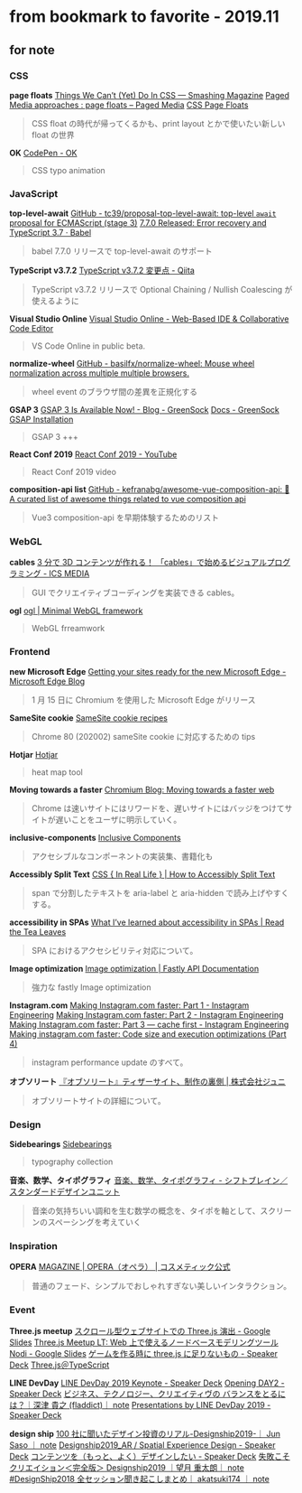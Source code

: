 # from bookmark to favorite - 2019.11

## for note

### CSS

**page floats**
[Things We Can’t (Yet) Do In CSS — Smashing Magazine](https://www.smashingmagazine.com/2019/11/css-things-cant-yet-do/)
[Paged Media approaches : page floats – Paged Media](https://www.pagedmedia.org/page-floats/)
[CSS Page Floats](https://drafts.csswg.org/css-page-floats/)

> CSS float の時代が帰ってくるかも、print layout とかで使いたい新しい float の世界

**OK**
[CodePen - OK](https://codepen.io/cobra_winfrey/full/xxxWYgQ)

> CSS typo animation

### JavaScript

**top-level-await**
[GitHub - tc39/proposal-top-level-await: top-level `await` proposal for ECMAScript (stage 3)](https://github.com/tc39/proposal-top-level-await)
[7.7.0 Released: Error recovery and TypeScript 3.7 · Babel](https://babeljs.io/blog/2019/11/05/7.7.0)

> babel 7.7.0 リリースで top-level-await のサポート

**TypeScript v3.7.2**
[TypeScript v3.7.2 変更点 - Qiita](https://qiita.com/vvakame/items/60d8d43ded0b160a99cc)

> TypeScript v3.7.2 リリースで Optional Chaining / Nullish Coalescing が使えるように

**Visual Studio Online**
[Visual Studio Online - Web-Based IDE & Collaborative Code Editor](https://visualstudio.microsoft.com/services/visual-studio-online/)

> VS Code Online in public beta.

**normalize-wheel**
[GitHub - basilfx/normalize-wheel: Mouse wheel normalization across multiple multiple browsers.](https://github.com/basilfx/normalize-wheel)

> wheel event のブラウザ間の差異を正規化する

**GSAP 3**
[GSAP 3 Is Available Now! - Blog - GreenSock](https://greensock.com/3)
[Docs - GreenSock](https://greensock.com/docs/)
[GSAP Installation](https://greensock.com/docs/v3/Installation)

> GSAP 3 +++

**React Conf 2019**
[React Conf 2019 - YouTube](https://www.youtube.com/playlist?list=PLPxbbTqCLbGHPxZpw4xj_Wwg8-fdNxJRh#reactconfvideos)

> React Conf 2019 video

**composition-api list**
[GitHub - kefranabg/awesome-vue-composition-api: 🚀 A curated list of awesome things related to vue composition api](https://github.com/kefranabg/awesome-vue-composition-api)

> Vue3 composition-api を早期体験するためのリスト

### WebGL

**cables**
[3 分で 3D コンテンツが作れる！ 「cables」で始めるビジュアルプログラミング - ICS MEDIA](https://ics.media/entry/190820/)

> GUI でクリエイティブコーディングを実装できる cables。

**ogl**
[ogl | Minimal WebGL framework](https://oframe.github.io/ogl/)

> WebGL frreamwork

### Frontend

**new Microsoft Edge**
[Getting your sites ready for the new Microsoft Edge - Microsoft Edge Blog](https://blogs.windows.com/msedgedev/2019/11/04/edge-chromium-release-candidate-get-ready/#SOO813pY8xHFDTqA.97)

> 1 月 15 日に Chromium を使用した Microsoft Edge がリリース

**SameSite cookie**
[SameSite cookie recipes](https://web.dev/samesite-cookie-recipes/)

> Chrome 80 (202002) sameSite cookie に対応するための tips

**Hotjar**
[Hotjar](https://insights.hotjar.com/)

> heat map tool

**Moving towards a faster**
[Chromium Blog: Moving towards a faster web](https://blog.chromium.org/2019/11/moving-towards-faster-web.html)

> Chrome は速いサイトにはリワードを、遅いサイトにはバッジをつけてサイトが遅いことをユーザに明示していく。

**inclusive-components**
[Inclusive Components](https://inclusive-components.design/)

> アクセシブルなコンポーネントの実装集、書籍化も

**Accessibly Split Text**
[CSS { In Real Life } | How to Accessibly Split Text](https://css-irl.info/how-to-accessibly-split-text/)

> span で分割したテキストを aria-label と aria-hidden で読み上げやすくする。

**accessibility in SPAs**
[What I’ve learned about accessibility in SPAs | Read the Tea Leaves](https://nolanlawson.com/2019/11/05/what-ive-learned-about-accessibility-in-spas/)

> SPA におけるアクセシビリティ対応について。

**Image optimization**
[Image optimization | Fastly API Documentation](https://docs.fastly.com/api/imageopto/)

> 強力な fastly Image optimization

**Instagram.com**
[Making Instagram.com faster: Part 1 - Instagram Engineering](https://instagram-engineering.com/making-instagram-com-faster-part-1-62cc0c327538)
[Making Instagram.com faster: Part 2 - Instagram Engineering](https://instagram-engineering.com/making-instagram-com-faster-part-2-f350c8fba0d4)
[Making Instagram.com faster: Part 3 — cache first - Instagram Engineering](https://instagram-engineering.com/making-instagram-com-faster-part-3-cache-first-6f3f130b9669)
[Making instagram.com faster: Code size and execution optimizations (Part 4)](https://instagram-engineering.com/making-instagram-com-faster-code-size-and-execution-optimizations-part-4-57668be796a8)

> instagram performance update のすべて。

**オブソリート**
[『オブソリート』ティザーサイト、制作の裏側 | 株式会社ジュニ](https://www.wantedly.com/companies/junni/post_articles/189198)

> オブソリートサイトの詳細について。

### Design

**Sidebearings**
[Sidebearings](https://sidebearings.com/)

> typography collection

**音楽、数学、タイポグラフィ**
[音楽、数学、タイポグラフィ - シフトブレイン／スタンダードデザインユニット](https://standard.shiftbrain.com/blog/music-math-typography)

> 音楽の気持ちいい調和を生む数学の概念を、タイポを軸として、スクリーンのスペーシングを考えていく

### Inspiration

**OPERA**
[MAGAZINE | OPERA（オペラ） | コスメティック公式](https://www.opera-net.jp/magazine/)

> 普通のフェード、シンプルでおしゃれすぎない美しいインタラクション。

### Event

**Three.js meetup**
[スクロール型ウェブサイトでの Three.js 演出 - Google Slides](https://docs.google.com/presentation/d/1RxhNiv_Ya7VG-Ay89YJTmqydfmF8WaBEWLJHYHIYG9g/)
[Three.js Meetup LT: Web 上で使えるノードベースモデリングツール Nodi - Google Slides](https://docs.google.com/presentation/d/1ZPFiUhDRUSdQeKSt957FI949Qc-SBbcLFSpdOqbaej0/edit#slide=id.p)
[ゲームを作る時に three.js に足りないもの - Speaker Deck](https://speakerdeck.com/kaidouji85/gemuwozuo-rushi-ni-three-dot-jsnizu-rinaimofalse)
[Three.js＠TypeScript](https://f-a24.github.io/slides-sandbox/types-three/)

**LINE DevDay**
[LINE DevDay 2019 Keynote - Speaker Deck](https://speakerdeck.com/line_devday2019/line-devday-2019-keynote)
[Opening DAY2 - Speaker Deck](https://speakerdeck.com/line_devday2019/opening-day2)
[ビジネス、テクノロジー、クリエイティヴの バランスをとるには？｜深津 貴之 (fladdict)｜ note](https://note.com/fladdict/n/nebde4365c1b1?creator_urlname=fladdict)
[Presentations by LINE DevDay 2019 - Speaker Deck](https://speakerdeck.com/line_devday2019/)

**design ship**
[100 社に聞いたデザイン投資のリアル-Designship2019-｜ Jun Saso ｜ note](https://note.com/junsaso/n/nb3c4b392a24c)
[Designship2019_AR / Spatial Experience Design - Speaker Deck](https://speakerdeck.com/hommy1014/spatial-experience-design)
[コンテンツを（もっと、よく）デザインしたい - Speaker Deck](https://speakerdeck.com/tatsdesign/kontentuwo-motuto-yoku-dezainsitai)
[失敗こそクリエイション＜完全版＞ Designship2019 ｜望月 重太朗｜ note](https://note.com/jyushok/n/n0aaa318c6def)
[#DesignShip2018 全セッション聞き起こしまとめ｜ akatsuki174 ｜ note](https://note.com/akatsuki174/n/n57636835229a)

